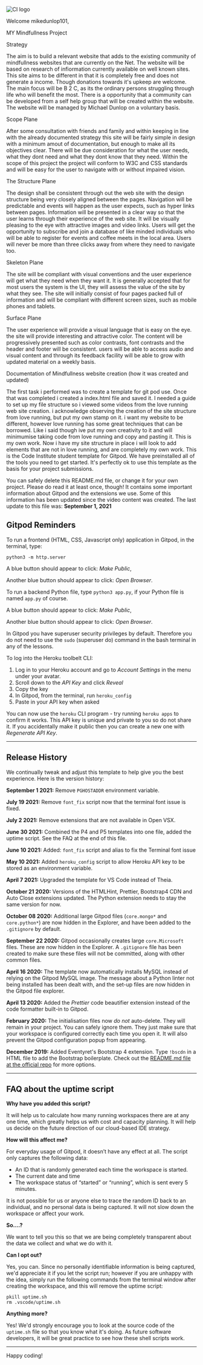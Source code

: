 ![CI logo](https://codeinstitute.s3.amazonaws.com/fullstack/ci_logo_small.png)

Welcome mikedunlop101,

MY Mindfullness Project

Strategy

The aim is to build a relevant website that adds to the existing community of mindfullness websites that are currently on the Net. The website will be based on research 
of infiormation currently available on well known sites. This site aims to be different in that it is completely free and does not generate a income. Though donations towards it's upkeep are welcome. The main focus will be B 2 C, as its the ordinary persons struggling through life who will benefit the most. There is a opportunity that a community can be developed from a self help group that will be created within the website. The website will be managed by Michael Dunlop on a voluntary basis.

Scope Plane

After some consultation with friends and family and within keeping in line with the already documented strategy this site will be fairly simple in design with a minimum amout of documentation, but enough to make all its objectives clear. There will be due consideration for what the user needs, what they dont need and what they dont know that they need. Within the scope of this project the project will conform to W3C and CSS standards and will be easy for the user to navigate with or without impaired vision.




The Structure Plane

The design shall be consistent through out the web site with the design structure being very closely aligned between the pages. Navigation will be predictable and events will happen as the user expects, such as hyper links between pages. Information will be presented in a clear way so that the user learns through their experience of the web site. It will be visually pleasing to the eye with attractive images and video links. Users will get the opportunity to subscribe and join a database of like minded individuals who will be able to register for events and coffee meets in the local area. Users will never be more than three clicks away from where they need to navigate too.

Skeleton Plane

The site will be compliant with visual conventions and the user experience will get what they need when they want it. It is generally accepted that for most users the system is the UI, they will assess the value of the site by what they see. The site will initially consist of four pages packed full of information and will be compliant with different screen sizes, such as mobile phones and tablets.

Surface Plane

The user experience will provide a visual language that is easy on the eye. the site will provide interesting and attractive color. The content will be progressively presented such as color contrasts, font contrasts and the header and footer will be consistent. users will be able to access audio and visual content
and through its feedback facility will be able to grow with updated material on a weekly basis.

Documentation of Mindfullness website creation (how it was created and updated)
 
The first task i performed was to create a template for git pod use. Once that was completed i created a index.html file and saved it. I needed a guide to set up my file structure so i viewed some videos from the love running web site creation. i acknowledge observing the creation of the site structure from love running, but put my own stamp on it. i want my website to be different, however love running has some great techniques that can be borrowed. Like i said though ive put my own creativity to it and will minimumise taking code from love running and copy and pasting it. This is my own work. Now i have my site structure in place i will look to add elements that are not in love running, and are completely my own work.
This is the Code Institute student template for Gitpod. We have preinstalled all of the tools you need to get started. It's perfectly ok to use this template as the basis for your project submissions. 

You can safely delete this README.md file, or change it for your own project. Please do read it at least once, though! It contains some important information about Gitpod and the extensions we use. Some of this information has been updated since the video content was created. The last update to this file was: **September 1, 2021**

## Gitpod Reminders

To run a frontend (HTML, CSS, Javascript only) application in Gitpod, in the terminal, type:

`python3 -m http.server`

A blue button should appear to click: _Make Public_,

Another blue button should appear to click: _Open Browser_.

To run a backend Python file, type `python3 app.py`, if your Python file is named `app.py` of course.

A blue button should appear to click: _Make Public_,

Another blue button should appear to click: _Open Browser_.

In Gitpod you have superuser security privileges by default. Therefore you do not need to use the `sudo` (superuser do) command in the bash terminal in any of the lessons.

To log into the Heroku toolbelt CLI:

1. Log in to your Heroku account and go to *Account Settings* in the menu under your avatar.
2. Scroll down to the *API Key* and click *Reveal*
3. Copy the key
4. In Gitpod, from the terminal, run `heroku_config`
5. Paste in your API key when asked

You can now use the `heroku` CLI program - try running `heroku apps` to confirm it works. This API key is unique and private to you so do not share it. If you accidentally make it public then you can create a new one with _Regenerate API Key_.

------

## Release History

We continually tweak and adjust this template to help give you the best experience. Here is the version history:

**September 1 2021:** Remove `PGHOSTADDR` environment variable.

**July 19 2021:** Remove `font_fix` script now that the terminal font issue is fixed.

**July 2 2021:** Remove extensions that are not available in Open VSX.

**June 30 2021:** Combined the P4 and P5 templates into one file, added the uptime script. See the FAQ at the end of this file.

**June 10 2021:** Added: `font_fix` script and alias to fix the Terminal font issue

**May 10 2021:** Added `heroku_config` script to allow Heroku API key to be stored as an environment variable.

**April 7 2021:** Upgraded the template for VS Code instead of Theia.

**October 21 2020:** Versions of the HTMLHint, Prettier, Bootstrap4 CDN and Auto Close extensions updated. The Python extension needs to stay the same version for now.

**October 08 2020:** Additional large Gitpod files (`core.mongo*` and `core.python*`) are now hidden in the Explorer, and have been added to the `.gitignore` by default.

**September 22 2020:** Gitpod occasionally creates large `core.Microsoft` files. These are now hidden in the Explorer. A `.gitignore` file has been created to make sure these files will not be committed, along with other common files.

**April 16 2020:** The template now automatically installs MySQL instead of relying on the Gitpod MySQL image. The message about a Python linter not being installed has been dealt with, and the set-up files are now hidden in the Gitpod file explorer.

**April 13 2020:** Added the _Prettier_ code beautifier extension instead of the code formatter built-in to Gitpod.

**February 2020:** The initialisation files now _do not_ auto-delete. They will remain in your project. You can safely ignore them. They just make sure that your workspace is configured correctly each time you open it. It will also prevent the Gitpod configuration popup from appearing.

**December 2019:** Added Eventyret's Bootstrap 4 extension. Type `!bscdn` in a HTML file to add the Bootstrap boilerplate. Check out the <a href="https://github.com/Eventyret/vscode-bcdn" target="_blank">README.md file at the official repo</a> for more options.

------

## FAQ about the uptime script

**Why have you added this script?**

It will help us to calculate how many running workspaces there are at any one time, which greatly helps us with cost and capacity planning. It will help us decide on the future direction of our cloud-based IDE strategy.

**How will this affect me?**

For everyday usage of Gitpod, it doesn’t have any effect at all. The script only captures the following data:

- An ID that is randomly generated each time the workspace is started.
- The current date and time
- The workspace status of “started” or “running”, which is sent every 5 minutes.

It is not possible for us or anyone else to trace the random ID back to an individual, and no personal data is being captured. It will not slow down the workspace or affect your work.

**So….?**

We want to tell you this so that we are being completely transparent about the data we collect and what we do with it.

**Can I opt out?**

Yes, you can. Since no personally identifiable information is being captured, we'd appreciate it if you let the script run; however if you are unhappy with the idea, simply run the following commands from the terminal window after creating the workspace, and this will remove the uptime script:

```
pkill uptime.sh
rm .vscode/uptime.sh
```

**Anything more?**

Yes! We'd strongly encourage you to look at the source code of the `uptime.sh` file so that you know what it's doing. As future software developers, it will be great practice to see how these shell scripts work.

---

Happy coding!
